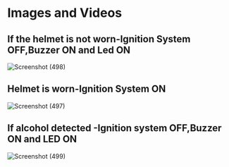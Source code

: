 # Images and Videos
## If the helmet is not worn-Ignition System OFF,Buzzer ON and Led ON
![Screenshot (498)](https://user-images.githubusercontent.com/98841253/157006965-4ff754bb-74de-4ada-bcb7-ebe415ed6159.png)
## Helmet is worn-Ignition System ON
![Screenshot (497)](https://user-images.githubusercontent.com/98841253/157007825-10222daa-055a-423d-a202-c7f9e861a3e6.png)
## If alcohol detected -Ignition system OFF,Buzzer ON and LED ON
![Screenshot (499)](https://user-images.githubusercontent.com/98841253/157008191-41668a83-18ea-412f-9704-7dd428c12a8a.png)


